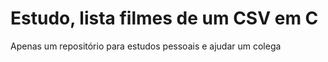 # Estudo, lista filmes de um CSV em C
Apenas um repositório para estudos pessoais e ajudar um colega
